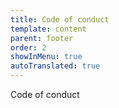 ```yaml
---
title: Code of conduct
template: content
parent: footer
order: 2
showInMenu: true
autoTranslated: true
---
```


Code of conduct
